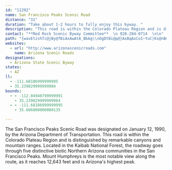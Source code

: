 ```yaml
---
id: "11292"
name: San Francisco Peaks Scenic Road
distance: "31"
duration: "Take about 1-2 hours to fully enjoy this byway. "
description: "This road is within the Colorado Plateau Region and is distinguished by remarkable canyons and mountain ranges. Located in the Kaibab National Forest, the roadway goes through five distinctive Northern Arizona communities in the San Francisco Peaks."
contact: "**Red Rock Scenic Byway Committee**  \n 928-284-0714  \n\n"
path: "{wavEtzshTc@jBy@fBiAxAwAtA_BbAg\\nOgDtBi@p@}AxBqAxCoI~YuC|Ks@nBmBnDUx@_DrEgD~DeKtLmChCyEhDoCzAeDxA_GdBgDr@sDf@sBLcT\\oAJsAZyAl@cCpBoAjBi@rAq@xB[zCEbU_@j\\DfMr@xa@hAnoA?fHO~By@xCs@vA{GjHoAbAeB~@i@Twi@lM}DjBiCzBaAfAaBjCsB~EcA`By@x@mCrB_@LcG~EsAxAcBrCs@lBe@xBgEzXiAnEyClIoAhCyAnBcBtAy@j@sBx@}f@nQwCf@wKEuAH}@L_Br@yQ|JgFjDaElDoWbXcCfBcD|@eOzBgFb@_Qt@{Jg@cBYmCq@iTaHiBY_CDaCl@sAx@k@j@eSbWyKzKmEnFoCjCuZdSmKrHaDdBoA^ohAbViAFuDGaN_AyC?}g@rBmDFuaA{HsEg@_B_@mDyAiAs@aCyBiAyAeAgBuOk_@iDyFgDsD}RoQ{i@ye@mEiFgCeFwAuDmAeF_F}^_AgJwAcKe@yAsA_CwBgBqAk@yAYsCAktBb@gSVcEx@yC~AaC~BgQvRyArA}BdAmDp@aHbE_E|AsBXgEEkRaB{ZkEmDE}B\\oBn@iBdAkB`ByAvBq_@dw@cB|B_Az@cCvAoh@xUkBdAiB~ActDr|DcXlV}E|DgZpXaEfD_CzA_Y`PaBjAsCfCeNfOqBrD_CrFy@`AmAdAeCxAqC~BqRvTsCfEgFnJcCzCiBtAys@l\\}AdAcA~@{BhCi_@xi@_D~D}BlBgCrAsj@`PiDtAiAp@sAdAsx@xfA{GhJiCjEkp@lrAwGvN_AjC]rAYhA]~CQ|B?xBr@pm@h@dq@^~WKhEg@~Dk@rC}AjEgnAzzC_ArC_AxDw@hFgJtlAeOfsBy@rHcAxE}EnPcj@lbBiBvF}BnJyb@peCcu@~kE"
websites:
  - url: "http://www.arizonascenicroads.com"
    name: Arizona Scenic Roads
designations:
  - Arizona State Scenic Byway
states:
  - AZ
ll:
  - -111.68186999999995
  - 35.239829999999984
bounds:
  - - -112.04940799999991
    - 35.239829999999984
  - - -111.68186999999995
    - 35.606800000000135

---
```


<p>The San Francisco Peaks Scenic Road was designated on January 12, 1990, by the Arizona Department of Transportation. This road is within the Colorado Plateau Region and is distinguished by remarkable canyons and mountain ranges. Located in the Kaibab National Forest, the roadway goes through five distinctive biotic Northern Arizona communities in the San Francisco Peaks. Mount Humphreys is the most notable view along the route, as it reaches 12,643 feet and is Arizona's highest peak.</p>

